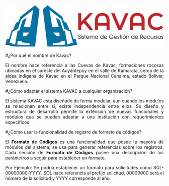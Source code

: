 ![Screenshot](../img/logokavac.png#imagen)
<div style="text-align: justify;" >


#¿Por qué el nombre de Kavac?

El nombre hace referencia a las Cuevas de Kavac, formaciones rocosas ubicadas en el sureste del Auyántepuy en el valle de Kamarata, cerca de la aldea indígena de Kavac en el Parque Nacional Canaima, estado Bolívar, Venezuela. 


#¿Cómo adaptar el sistema KAVAC a cualquier organización?

El sistema KAVAC está diseñado de forma modular, aun cuando los módulos se relacionan entre si, existe independencia entre ellos.  Su diseño y estructura de desarrollo permite la extensión de nuevas funcionales y módulos que se puedan adaptar a una institución con requerimientos específicos. 

#¿Cómo usar la funcionalidad de registro de formato de códigos?

El **Formato de Códigos** es una funcionalidad que posee la mayoría de módulos del sistema, se usa para generar referencias sobre los registros.  Cada sección de **Formato de Códigos** posee una descripción de los parámetros a seguir para establecer un formato.  

Por Ejemplo: Se podría establecer un formato para solicitudes como SOL-00000000-YYYY. SOL hace referencia al prefijo solicitud, 00000000 será el número de la solicitud y YYYY corresponde al año. 



</div>